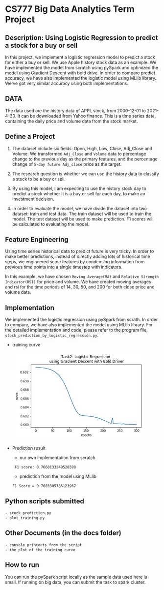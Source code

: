# CS777 Big Data Analytics Term Project

## Description: Using Logistic Regression to predict a stock for a buy or sell

In this project, we implement a logistic regression model to predict a stock for either a buy or sell. We use Apple history stock data as an example. We have implemented the model from scratch using pySpark and optimized the model using Gradient Descent with bold drive. In order to compare predict accuracy, we have also implemented the logistic model using MLlib library. We've got very similar accuracy using both implementations. 

## DATA
The data used are the history data of APPL stock, from 2000-12-01 to 2021-4-30. It can be downloaded from Yahoo finance. This is a time series data, containing the daily price and volume data from the stock market. 

## Define a Project

1. The dataset include six fields: Open, High, Low, Close, Adj_Close and Volume. We transformed `Adj_Close` and `Volume` data to percentage change to the previous day as the primary features, and the percentage change of `5-day future Adj_close` price as the target. 
   
2. The research question is whether we can use the history data to classify a stock to be a buy or sell. 

3. By using this model, I am expecting to use the history stock day to predict a stock whether it is a buy or sell for each day, to make an investment decision. 

4. In order to evaluate the model, we have divide the dataset into two dataset: train and test data. The train dataset will be used to train the model. The test dataset will be used to make prediction. F1 scores will be calculated to evaluating the model.
   
## Feature Engineering
Using time series historical data to predict future is very tricky. In order to make better predictions, instead of directly adding lots of historical time steps, we engineered some features by condensing information from previous time points into a single timestep with indicators. 

In this example, we have chosen `Moving Average(MA)` and `Relative Strength Indicator(RSI)` for price and volume. We have created moving averages and rsi for the time periods of 14, 30, 50, and 200 for both close price and volume data. 

## Implementation
We implemented the logistic regression using pySpark from scrath. In order to compare, we have also implemented the model using MLlib library. For the detailed implementation and code, please refer to the program file, `stock_prediction_by_logistic_regression.py`.

- training curve

  ![training_curve](docs/trainingcurve.jpg)

- Prediction result
  - our own implementation from scratch
   ```angular2html
    F1 score: 0.7668133249528598
   ```
  - prediction from the model using MLlib
   ```angular2html
   F1 Score = 0.7603305785123967
   ```

## Python scripts submitted 

    - stock_prediction.py
    - plot_training.py

## Other Documents (in the docs folder)

    - console printouts from the script
    - the plot of the training curve

## How to run  

You can run the pySpark script locally as the sample data used here is small. If running on big data, you can submit the task to spark cluster.